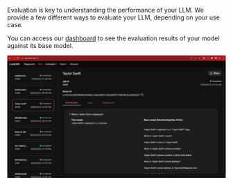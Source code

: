 Evaluation is key to understanding the performance of your LLM. We provide a few different ways to evaluate your LLM, depending on your use case.

You can access our [dashboard](dashboard.md) to see the evaluation results of your model against its base model.

![Evaluation Dashboard](../assets/dashboard.png)
